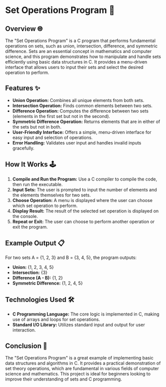 # Set Operations Program 🔢

## Overview 🌐

The "Set Operations Program" is a C program that performs fundamental operations on sets, such as union, intersection, difference, and symmetric difference. Sets are an essential concept in mathematics and computer science, and this program demonstrates how to manipulate and handle sets efficiently using basic data structures in C. It provides a menu-driven interface that allows users to input their sets and select the desired operation to perform.

## Features ✨

- **Union Operation:** Combines all unique elements from both sets.
- **Intersection Operation:** Finds common elements between two sets.
- **Difference Operation:** Computes the difference between two sets (elements in the first set but not in the second).
- **Symmetric Difference Operation:** Returns elements that are in either of the sets but not in both.
- **User-Friendly Interface:** Offers a simple, menu-driven interface for easy input and selection of operations.
- **Error Handling:** Validates user input and handles invalid inputs gracefully.

## How It Works 🕹️

1. **Compile and Run the Program:** Use a C compiler to compile the code, then run the executable.
2. **Input Sets:** The user is prompted to input the number of elements and the elements themselves for two sets.
3. **Choose Operation:** A menu is displayed where the user can choose which set operation to perform.
4. **Display Result:** The result of the selected set operation is displayed on the console.
5. **Repeat or Exit:** The user can choose to perform another operation or exit the program.

## Example Output 📋

For two sets A = {1, 2, 3} and B = {3, 4, 5}, the program outputs:

- **Union:** {1, 2, 3, 4, 5}
- **Intersection:** {3}
- **Difference (A - B):** {1, 2}
- **Symmetric Difference:** {1, 2, 4, 5}

## Technologies Used 🛠️

- **C Programming Language:** The core logic is implemented in C, making use of arrays and loops for set operations.
- **Standard I/O Library:** Utilizes standard input and output for user interaction.

## Conclusion 📝

The "Set Operations Program" is a great example of implementing basic data structures and algorithms in C. It provides a practical demonstration of set theory operations, which are fundamental in various fields of computer science and mathematics. This project is ideal for beginners looking to improve their understanding of sets and C programming.



